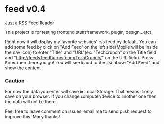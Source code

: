 feed v0.4
====

Just a RSS Feed Reader

This project is for testing frontend stuff(framework, plugin, design...etc).

Right now it will display my favorite websites' rss feed by default. You can add some feed by click on "Add Feed" on the left side(Mobile will be inside the nav icon) to enter "Title" and "URL"(ex: "Techcrunch" on the Title field and "http://feeds.feedburner.com/TechCrunch/" on the URL field). Press Enter then there you go! You will see it add to the list above "Add Feed" and show the content.

### Caution

For now the data you enter will save in Local Storage. That means it only save on your browser. If you change computer/device to another one then the data will not be there.

Feel free to leave comment on issues, email me to send push request to improve this. Many thanks!
